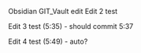Obsidian GIT_Vault edit
Edit 2 test

Edit 3 test (5:35) - should commit 5:37

Edit 4 test (5:49) - auto? 
